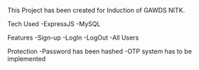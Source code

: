 This Project has been created for Induction of GAWDS NITK.

Tech Used
    -ExpressJS
    -MySQL

Features
    -Sign-up
    -LogIn
    -LogOut
    -All Users

Protection
    -Password has been hashed
    -OTP system has to be implemented
    